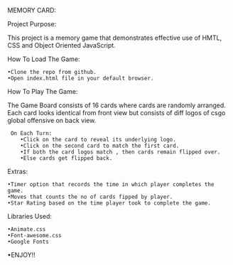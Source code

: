 MEMORY CARD:

Project Purpose:

This project is a memory game that demonstrates effective use of HMTL, CSS and Object Oriented JavaScript.

How To Load The Game:

    •Clone the repo from github.
    •Open index.html file in your default browser.
    
How To Play The Game:

The Game Board consists of 16 cards where cards are randomly arranged. Each card looks identical from front view but consists of diff logos of csgo global offensive on back view.
     
     On Each Turn:
        •Click on the card to reveal its underlying logo.
        •Click on the second card to match the first card.
        •If both the card logos match , then cards remain flipped over.
        •Else cards get flipped back.

Extras:

    •Timer option that records the time in which player completes the game.
    •Moves that counts the no of cards fipped by player.
    •Star Rating based on the time player took to complete the game.
    
Libraries Used:

    •Animate.css
    •Font-awesome.css
    •Google Fonts
    
•ENJOY!!
